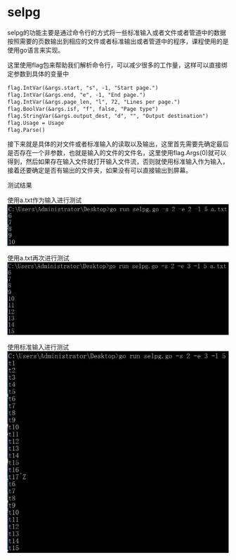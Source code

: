 # selpg

selpg的功能主要是通过命令行的方式将一些标准输入或者文件或者管道中的数据按照需要的页数输出到相应的文件或者标准输出或者管道中的程序，课程使用的是使用go语言来实现。

这里使用flag包来帮助我们解析命令行，可以减少很多的工作量，这样可以直接绑定参数到具体的变量中

```
flag.IntVar(&args.start, "s", -1, "Start page.")
flag.IntVar(&args.end, "e", -1, "End page.")
flag.IntVar(&args.page_len, "l", 72, "Lines per page.")
flag.BoolVar(&args.isf, "f", false, "Page type")
flag.StringVar(&args.output_dest, "d", "", "Output destination")
flag.Usage = Usage
flag.Parse()
```

接下来就是具体的对文件或者标准输入的读取以及输出，这里首先需要先确定最后是否存在一个非参数，也就是输入的文件的文件名，这里使用flag.Args(0)就可以得到，然后如果存在输入文件就打开输入文件流，否则就使用标准输入作为输入，接着还要确定是否有输出的文件夹，如果没有可以直接输出到屏幕。

测试结果

使用a.txt作为输入进行测试
![image](https://github.com/zanhaofang/selpg/blob/master/pics/pic1.JPG)

使用a.txt再次进行测试
![image](https://github.com/zanhaofang/selpg/blob/master/pics/pic2.JPG)

使用标准输入进行测试
![image](https://github.com/zanhaofang/selpg/blob/master/pics/pic3.JPG)
